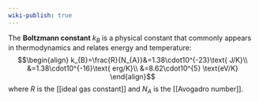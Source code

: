 ```yaml
---
wiki-publish: true
---
```

The **Boltzmann constant** $k_{B}$ is a physical constant that commonly appears in thermodynamics and relates energy and temperature:
$$\begin{align}
k_{B}=\frac{R}{N_{A}}&=1.38\cdot10^{-23}\text{ J/K}\\
&=1.38\cdot10^{-16}\text{ erg/K}\\
&=8.62\cdot10^{5} \text{eV/K}
\end{align}$$
where $R$ is the [[ideal gas constant]] and $N_{A}$ is the [[Avogadro number]].